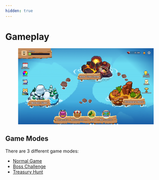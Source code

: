 ```yaml
---
hidden: true
---
```


# Gameplay

<figure><img src="../../.gitbook/assets/opera_GxxdCJ7RfX.png" alt=""><figcaption></figcaption></figure>

## Game Modes

There are 3 different game modes:

* [Normal Game](normal-game.md)
* [Boss Challenge](boss-challenge.md)
* [Treasury Hunt](treasury-hunt.md)

